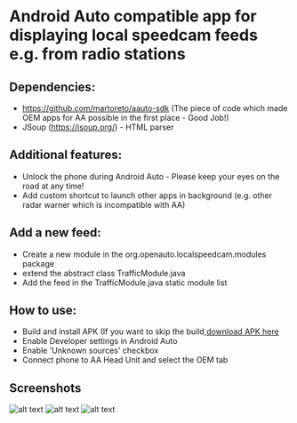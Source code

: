 # Android Auto compatible app for displaying local speedcam feeds e.g. from radio stations

## Dependencies:

- https://github.com/martoreto/aauto-sdk (The piece of code which made OEM apps for AA possible in the first place - Good Job!)
- JSoup (https://jsoup.org/) - HTML parser

## Additional features:

- Unlock the phone during Android Auto - Please keep your eyes on the road at any time!
- Add custom shortcut to launch other apps in background (e.g. other radar warner which is incompatible with AA)

## Add a new feed:

- Create a new module in the org.openauto.localspeedcam.modules package
- extend the abstract class TrafficModule.java
- Add the feed in the TrafficModule.java static module list

## How to use:

- Build and install APK (If you want to skip the build,[download APK here](https://github.com/nerone-github/LocalSpeedcam/raw/master/apk/localspeedcam-master.apk)
- Enable Developer settings in Android Auto
- Enable 'Unknown sources' checkbox
- Connect phone to AA Head Unit and select the OEM tab

## Screenshots

![alt text](https://raw.githubusercontent.com/nerone-github/LocalSpeedcam/master/images/selector.png)
![alt text](https://raw.githubusercontent.com/nerone-github/LocalSpeedcam/master/images/menu.png)
![alt text](https://raw.githubusercontent.com/nerone-github/LocalSpeedcam/master/images/localspeed.png)